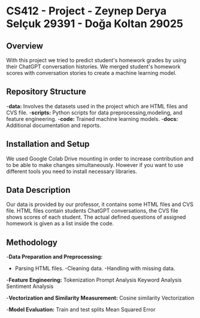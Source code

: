# CS412 - Project - Zeynep Derya Selçuk 29391 - Doğa Koltan 29025

## Overview
With this project we tried to predict student's homework grades by using their ChatGPT conversation histories. We merged student's homework scores with conversation stories to create a machine learning model.

## Repository Structure
-**data:** Involves the datasets used in the project which are HTML files and CVS file.
-**scripts:** Python scripts for data preprocessing,modeling, and feature engineering.
-**code:** Trained machine learning models.
-**docs:** Additional documentation and reports.

## Installation and Setup
We used Google Colab Drive mounting in order to increase contribution and to be able to make changes simultaneously. However if you want to use different tools you need to install necessary libraries.

## Data Description
Our data is provided by our professor, it contains some HTML files and CVS file. HTML files contain students ChatGPT conversations, the CVS file shows scores of each student. The actual defined questions of assigned homework is given as a list inside the code.

## Methodology
-**Data Preparation and Preprocessing:**
 - Parsing HTML files.
 -Cleaning data.
 -Handling with missing data.

-**Feature Engineering:**
Tokenization
Prompt Analysis
Keyword Analysis
Sentiment Analysis

-**Vectorization and Similarity Measurement:**
Cosine similarity
Vectorization

-**Model Evaluation:**
Train and test splits
Mean Squared Error 


